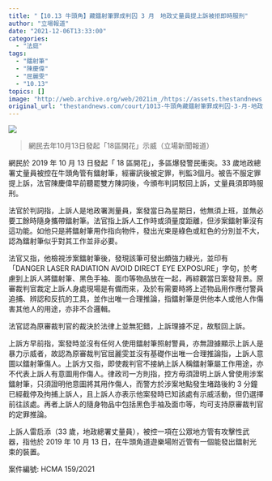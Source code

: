 ```yaml
---
title: "【10.13 牛頭角】藏鐳射筆罪成判囚 3 月　地政丈量員提上訴被拒即時服刑"
author: "立場報道"
date: "2021-12-06T13:33:00"
categories:
  - "法庭"
tags:
  - "鐳射筆"
  - "陳慶偉"
  - "屈麗雯"
  - "10.13"
topics: []
image: "http://web.archive.org/web/2021im_/https://assets.thestandnews.com/media/photos/72527337_3238270236245726_5607441797656608768_o_Vise3.png"
original_url: "thestandnews.com/court/1013-牛頭角藏鐳射筆罪成判囚-3-月-地政丈量員提上訴被拒即時服刑"
---
```

![](http://web.archive.org/web/2021im_/https://assets.thestandnews.com/media/photos/72527337_3238270236245726_5607441797656608768_o_Vise3.png)
> 網民去年10月13日發起「18區開花」示威（立場新聞報道）

網民於 2019 年 10 月 13 日發起「 18 區開花」，多區爆發警民衝突。33 歲地政總署丈量員被控在牛頭角管有鐳射筆，經審訊後被定罪，判監3個月。被告不服定罪提上訴，法官陳慶偉早前聽罷雙方陳詞後，今頒布判詞駁回上訴，丈量員須即時服刑。

法官於判詞指，上訴人是地政署測量員，案發當日為星期日，他無須上班，並無必要工餘時隨身攜帶鐳射筆。法官指上訴人工作時或須量度距離，但涉案鐳射筆沒有這功‍能。如他只是將鐳射筆用作指向物件，發出光束是綠色或紅色的分別並不大，認為鐳射筆似乎對其工作並非必要。

法官又指，他檢視涉案鐳射筆後，發現該筆可發出頗強力綠光，並印有「DANGER LASER RADIATION AVOID DIRECT EYE EXPOSURE」字句，於考慮到上訴人將鐳射筆、黑色手‍袖、面巾等物品放在一起，再綜觀當日案發背景。原審裁判官裁定上訴人身處現場是有備而來，及於有需要時將上述物品用作應付警員追捕、辨認和反抗的工具，並作出唯一合理推論，指鐳射筆是供他本人或他人作傷害其他人的用途，亦非不合邏輯。

法官認為原審裁判官的裁決於法律上並無犯錯，上訴理據不‍足，故駁回上訴。

上訴方早前指，案發時並沒有任何人使用鐳射筆照射警員，亦無證據顯示上訴人是暴力示威者，故認為原審裁判官屈麗雯並沒有基礎作出唯一合理推論指，上訴人意圖以鐳射筆傷人。上訴方又指，即使裁判官不接納上訴人稱鐳射筆屬工作用途，亦不代表上訴人有意圖用作傷人。律政司一方則指，控方毋須證明上訴人曾使用涉案鐳射筆，只須證明他意圖將其用作傷人，而警方於涉案地點發生堵路後約 3 分鐘已經截停及拘捕上訴人，且上訴人亦表示他案發時已知該處有示威活動，但仍選擇前往該處。再者上訴人的隨身物品中包括黑色手袖及面巾等，均可支持原審裁判官的定罪推論。

上訴人雷启添（33 歲，地政總署丈量員），被控一項在公眾地方管有攻擊性武器，指他於 2019 年 10 月 13 日，在牛頭角道遊樂場附近管有一個能發出鐳射光束的裝置。

案件編號: HCMA 159/2021
